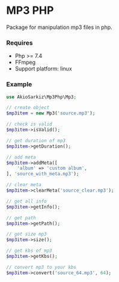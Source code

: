 # MP3 PHP
Package for manipulation mp3 files in php. 

### Requires  

- Php >= 7.4
- FFmpeg
- Support platform: linux

### Example 
```php
use AkioSarkiz\Mp3Php\Mp3;

// create object
$mp3item = new Mp3('source.mp3');

// check is valid
$mp3item->isValid();

// get duration of mp3
$mp3item->getDuration();

// add meta
$mp3item->addMeta([
    'album' => 'custom album',
], 'source_with_meta.mp3');

// clear meta
$mp3item->clearMeta('source_clear.mp3');

// get all info
$mp3item->getInfo();

// get path
$mp3item->getPath();

// get size mp3
$mp3item->size();

// get kbs of mp3
$mp3item->getKbs();

// convert mp3 to your kbs
$mp3item->convert('source_64.mp3', 64);
```